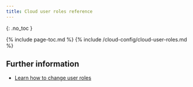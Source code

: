 ```yaml
---
title: Cloud user roles reference
---
```

{: .no_toc }

{% include page-toc.md %}
{% include /cloud-config/cloud-user-roles.md %}

## Further information

* [Learn how to change user roles](/cloud/cloud-configuration/cloud-user-edit-role)
